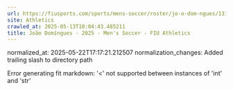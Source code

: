 ```yaml
---
url: https://fiusports.com/sports/mens-soccer/roster/jo-o-dom-ngues/13168/
site: Athletics
crawled_at: 2025-05-13T10:04:43.485211
title: João Domíngues - 2025 - Men's Soccer - FIU Athletics
---
```

normalized_at: 2025-05-22T17:17:21.212507
normalization_changes: Added trailing slash to directory path

Error generating fit markdown: '<' not supported between instances of 'int' and 'str'
